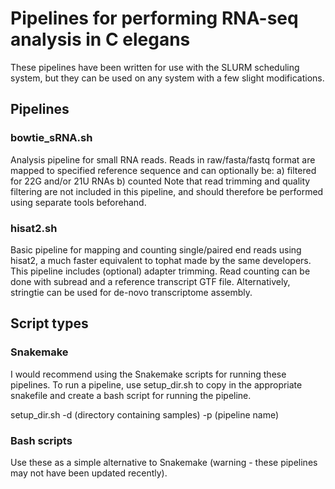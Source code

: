 # Pipelines for performing RNA-seq analysis in C elegans

These pipelines have been written for use with the SLURM scheduling system, but they can be used on any system with a few slight modifications.

## Pipelines

### bowtie_sRNA.sh

Analysis pipeline for small RNA reads. Reads in raw/fasta/fastq format are mapped to specified reference sequence and can optionally be: 
	a) filtered for 22G and/or 21U RNAs
	b) counted
Note that read trimming and quality filtering are not included in this pipeline, and should therefore be performed using separate tools beforehand.

### hisat2.sh

Basic pipeline for mapping and counting single/paired end reads using hisat2, a much faster equivalent to tophat made by the same developers. This pipeline includes (optional) adapter trimming. Read counting can be done with subread and a reference transcript GTF file. Alternatively, stringtie can be used for de-novo transcriptome assembly.

## Script types

### Snakemake

I would recommend using the Snakemake scripts for running these pipelines. To run a pipeline, use setup_dir.sh to copy in the appropriate snakefile and create a bash script for running the pipeline.

setup_dir.sh -d (directory containing samples) -p (pipeline name)

### Bash scripts

Use these as a simple alternative to Snakemake (warning - these pipelines may not have been updated recently).
